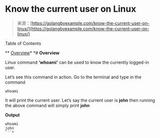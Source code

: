 <!--yml
category: 未分类
date: 2024-10-13 06:52:52
-->

# Know the current user on Linux

> 来源：[https://golangbyexample.com/know-the-current-user-on-linux/](https://golangbyexample.com/know-the-current-user-on-linux/)

Table of Contents

 **   [Overview](#Overview "Overview")*  *# **Overview**

Linux command **‘whoami’** can be used to know the currently logged-in user.

Let’s see this command in action. Go to the terminal and type in the command

```
whoami
```

It will print the current user. Let’s say the current user is **john** then running the above command will simply print **john**

**Output**

```
whoami
john
```*